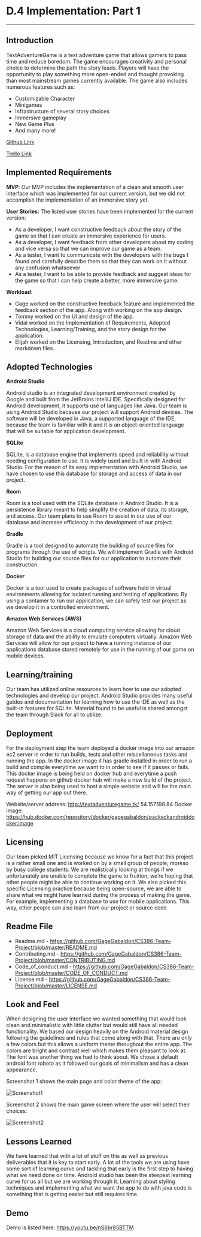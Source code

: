 # D.4 Implementation: Part 1
---

## Introduction

TextAdventureGame is a text adventure game that allows gamers to pass time and reduce boredom. The game encourages creativity and personal choice to determine the path the story leads. Players will have the opportunity to play something more open-ended and thought provoking than most mainstream games currently available. 
The game also includes numerous features such as:

- Customizable Character
- Minigames
- Infrastructure of several story choices
- Immersive gameplay
- New Game Plus
- And many more!

[Github Link](https://github.com/GageGabaldon/CS386-Team-Project)

[Trello Link](https://trello.com/b/2S8T1pBG/cs-386-project-main)

## Implemented Requirements

**MVP**: Our MVP includes the implementation of a clean and smooth user interface which was implemented for our current version, but we did not accomplish the implementation of an immersive story yet.

**User Stories**: The listed user stories have been implemented for the current version: 

- As a developer, I want constructive feedback about the story of the game so that I can create an immersive experience for users. 
- As a developer, I want feedback from other developers about my coding and vice versa so that we can improve our game as a team.
- As a tester, I want to communicate with the developers with the bugs I found and carefully describe them so that they can work on it without any confusion whatsoever
- As a tester, I want to be able to provide feedback and suggest ideas for the game so that I can help create a better, more immersive game.

**Workload**:

- Gage worked on the constructive feedback feature and implemented the feedback section of the app.  Along with working on the app design. 
- Tommy worked on the UI and design of the app. 
- Vidal worked on the Implementation of Requirements, Adopted Technologies, Learning/Training, and the story design for the application.
- Elijah worked on the Licensing, Introduction, and Readme and other markdown files.


## Adopted Technologies

**Android Studio**

Android studio is an integrated development environment created by Google and built from the JetBrains IntelliJ IDE. Specifically designed for Android development, it supports use of languages like Java. Our team is using Android Studio because our project will support Android devices. The software will be developed in Java, a supported language of the IDE, because the team is familiar with it and it is an object-oriented language that will be suitable for application development.

**SQLite**

SQLite, is a database engine that implements speed and reliability without needing configuration to use. It is widely used and built in with Android Studio. For the reason of its easy implementation with Android Studio, we have chosen to use this database for storage and access of data in our project.

**Room**

Room is a tool used with the SQLite database in Android Studio. It is a persistence library meant to help simplify the creation of data, its storage, and access. Our team plans to use Room to assist in our use of our database and increase efficiency in the development of our project.

**Gradle**

Gradle is a tool designed to automate the building of source files for programs through the use of scripts. We will implement Gradle with Android Studio for building our source files for our application to automate their construction.

**Docker**

Docker is a tool used to create packages of software held in virtual environments allowing for isolated running and testing of applications. By using a container to run our application, we can safely test our project as we develop it in a controlled environment.

**Amazon Web Services (AWS)**

Amazon Web Services is a cloud computing service allowing for cloud storage of data and the ability to emulate computers virtually. Amazon Web Services will allow for our project to have a running instance of our applications database stored remotely for use in the running of our game on mobile devices.

## Learning/training

Our team has utilized online resources to learn how to use our adopted technologies and develop our project. Android Studio provides many useful guides and documentation for learning how to use the IDE as well as the built-in features for SQLite. Material found to be useful is shared amongst the team through Slack for all to utilize.

## Deployment

For the deployment step the team deployed a docker image into our amazon ec2 server in order to run builds, tests and other miscellaneous tasks and running the app. In the docker image it has gradle installed in order to run a build and compile everytime we want to in order to see if it passes or fails. This docker image is being held on docker hub and everytime a push request happens on github docker hub will make a new build of the project. The server is also being used to host a simple website and will be the main way of getting our app out there. 

Website/server address:
http://textadventuregame.tk/
54.157.198.84
Docker image: https://hub.docker.com/repository/docker/gagegabaldon/packsdkandroiddocker.image

## Licensing

Our team picked MIT Licensing because we know for a fact that this project is a rather small one and is worked on by a small group of people; moreso by busy college students. We are realistically looking at things if we unfortunately are unable to complete the game to fruition, we’re hoping that other people might be able to continue working on it.
We also picked this specific Licensing practice because being open-source, we are able to share what we might have learned during the process of making the game. For example, implementing a database to use for mobile applications. This way, other people can also learn from our project or source code

## Readme File

- Readme.md - https://github.com/GageGabaldon/CS386-Team-Project/blob/master/README.md
- Contributing.md - https://github.com/GageGabaldon/CS386-Team-Project/blob/master/CONTRIBUTING.md
- Code_of_conduct.md - https://github.com/GageGabaldon/CS386-Team-Project/blob/master/CODE_OF_CONDUCT.md
- License.md - https://github.com/GageGabaldon/CS386-Team-Project/blob/master/LICENSE.md

## Look and Feel

When designing the user interface we wanted something that would look clean and minimalistic with little clutter but would still have all needed functionality. We based our design heavily on the Android material design following the guidelines and rules that come along with that. There are only a few colors but this allows a uniform theme throughout the entire app. The colors are bright and contrast well which makes them pleasant to look at. The font was another thing we had to think about. We chose a default android font roboto as it followed our goals of minimalism and has a clean appearance.

Screenshot 1 shows the main page and color theme of the app:

![Screenshot1](/Deliverables/D4P1Screenshot1.png)

Screenshot 2 shows the main game screen where the user will select their choices: 

![Screenshot2](/Deliverables/D4P1Screenshot2.png)

## Lessons Learned

We have learned that with a lot of stuff on this as well as previous deliverables that it is key to start early. A lot of the tools we are using have some sort of learning curve and tackling that early is the first step to having what we need done on time.
Android studio has been the steepest learning curve for us all but we are working through it. Learning about styling techniques and implementing what we want the app to do with java code is something that is getting easier but still requires time.

## Demo
Demo is listed here: https://youtu.be/nS6br85BTTM
